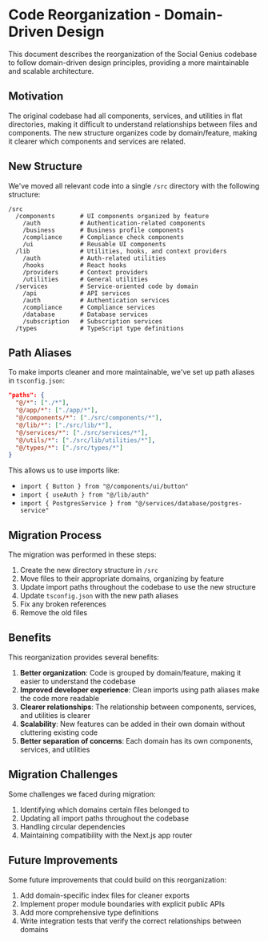 # Code Reorganization - Domain-Driven Design

This document describes the reorganization of the Social Genius codebase to follow domain-driven design principles, providing a more maintainable and scalable architecture.

## Motivation

The original codebase had all components, services, and utilities in flat directories, making it difficult to understand relationships between files and components. The new structure organizes code by domain/feature, making it clearer which components and services are related.

## New Structure

We've moved all relevant code into a single `/src` directory with the following structure:

```
/src
  /components       # UI components organized by feature
    /auth           # Authentication-related components
    /business       # Business profile components
    /compliance     # Compliance check components
    /ui             # Reusable UI components
  /lib              # Utilities, hooks, and context providers
    /auth           # Auth-related utilities
    /hooks          # React hooks
    /providers      # Context providers
    /utilities      # General utilities
  /services         # Service-oriented code by domain
    /api            # API services
    /auth           # Authentication services
    /compliance     # Compliance services
    /database       # Database services
    /subscription   # Subscription services
  /types            # TypeScript type definitions
```

## Path Aliases

To make imports cleaner and more maintainable, we've set up path aliases in `tsconfig.json`:

```json
"paths": {
  "@/*": ["./*"],
  "@/app/*": ["./app/*"],
  "@/components/*": ["./src/components/*"],
  "@/lib/*": ["./src/lib/*"],
  "@/services/*": ["./src/services/*"],
  "@/utils/*": ["./src/lib/utilities/*"],
  "@/types/*": ["./src/types/*"]
}
```

This allows us to use imports like:
- `import { Button } from "@/components/ui/button"`
- `import { useAuth } from "@/lib/auth"`
- `import { PostgresService } from "@/services/database/postgres-service"`

## Migration Process

The migration was performed in these steps:

1. Create the new directory structure in `/src`
2. Move files to their appropriate domains, organizing by feature
3. Update import paths throughout the codebase to use the new structure
4. Update `tsconfig.json` with the new path aliases
5. Fix any broken references
6. Remove the old files

## Benefits

This reorganization provides several benefits:

1. **Better organization**: Code is grouped by domain/feature, making it easier to understand the codebase
2. **Improved developer experience**: Clean imports using path aliases make the code more readable
3. **Clearer relationships**: The relationship between components, services, and utilities is clearer
4. **Scalability**: New features can be added in their own domain without cluttering existing code
5. **Better separation of concerns**: Each domain has its own components, services, and utilities

## Migration Challenges

Some challenges we faced during migration:

1. Identifying which domains certain files belonged to
2. Updating all import paths throughout the codebase
3. Handling circular dependencies
4. Maintaining compatibility with the Next.js app router

## Future Improvements

Some future improvements that could build on this reorganization:

1. Add domain-specific index files for cleaner exports
2. Implement proper module boundaries with explicit public APIs
3. Add more comprehensive type definitions
4. Write integration tests that verify the correct relationships between domains